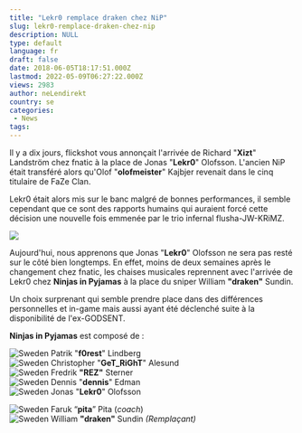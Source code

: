 ```yaml
---
title: "Lekr0 remplace draken chez NiP"
slug: lekr0-remplace-draken-chez-nip
description: NULL
type: default
language: fr
draft: false
date: 2018-06-05T18:17:51.000Z
lastmod: 2022-05-09T06:27:22.000Z
views: 2983
author: neLendirekt
country: se
categories:
 - News
tags:
---
```

Il y a dix jours, flickshot vous annonçait l'arrivée de Richard "**Xizt**" Landström chez fnatic à la place de Jonas "**Lekr0**" Olofsson. L'ancien NiP était transféré alors qu'Olof "**olofmeister**" Kajbjer revenait dans le cinq titulaire de FaZe Clan.

Lekr0 était alors mis sur le banc malgré de bonnes performances, il semble cependant que ce sont des rapports humains qui auraient forcé cette décision une nouvelle fois emmenée par le trio infernal flusha-JW-KRiMZ.

![](https://flickshot-ue.s3.eu-west-2.amazonaws.com/flickshot/article/5b16d04c0b3e5/images/WA046RInWr6rtNgiAApNVN7oLQDYVIGCxj7w0f2u.jpeg)

Aujourd'hui, nous apprenons que Jonas "**Lekr0**" Olofsson ne sera pas resté sur le côté bien longtemps. En effet, moins de deux semaines après le changement chez fnatic, les chaises musicales reprennent avec l'arrivée de Lekr0 chez **Ninjas in Pyjamas** à la place du sniper William **"draken"** Sundin. 

Un choix surprenant qui semble prendre place dans des différences personnelles et in-game mais aussi ayant été déclenché suite à la disponibilité de l'ex-GODSENT. 

**Ninjas in Pyjamas** est composé de :

![Sweden](/images/countries/se.svg)⁠ Patrik "**f0rest**" Lindberg  
![Sweden](/images/countries/se.svg)⁠ Christopher "**GeT\_RiGhT**" Alesund  
![Sweden](/images/countries/se.svg)⁠ Fredrik **"REZ"** Sterner  
![Sweden](/images/countries/se.svg)⁠ Dennis "**dennis**" Edman  
![Sweden](/images/countries/se.svg)⁠ Jonas "**Lekr0**" Olofsson  
  
![Sweden](/images/countries/se.svg)⁠ Faruk “**pita**” Pita (_coach_)  
![Sweden](/images/countries/se.svg)⁠ William **"draken"** Sundin _(Remplaçant)_
